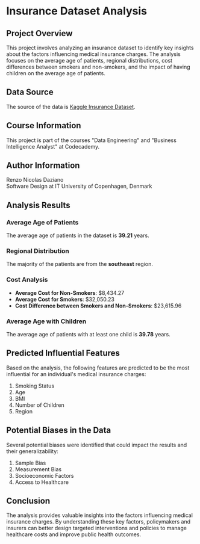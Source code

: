 # Insurance Dataset Analysis

## Project Overview

This project involves analyzing an insurance dataset to identify key insights about the factors influencing medical insurance charges. The analysis focuses on the average age of patients, regional distributions, cost differences between smokers and non-smokers, and the impact of having children on the average age of patients.

## Data Source

The source of the data is [Kaggle Insurance Dataset](https://www.kaggle.com/datasets/mirichoi0218/insurance).

## Course Information

This project is part of the courses "Data Engineering" and "Business Intelligence Analyst" at Codecademy.

## Author Information

Renzo Nicolas Daziano  
Software Design at IT University of Copenhagen, Denmark

## Analysis Results

### Average Age of Patients

The average age of patients in the dataset is **39.21** years.

### Regional Distribution

The majority of the patients are from the **southeast** region.

### Cost Analysis

- **Average Cost for Non-Smokers**: $8,434.27
- **Average Cost for Smokers**: $32,050.23
- **Cost Difference between Smokers and Non-Smokers**: $23,615.96

### Average Age with Children

The average age of patients with at least one child is **39.78** years.

## Predicted Influential Features

Based on the analysis, the following features are predicted to be the most influential for an individual's medical insurance charges:

1. Smoking Status
2. Age
3. BMI
4. Number of Children
5. Region

## Potential Biases in the Data

Several potential biases were identified that could impact the results and their generalizability:

1. Sample Bias
2. Measurement Bias
3. Socioeconomic Factors
4. Access to Healthcare

## Conclusion

The analysis provides valuable insights into the factors influencing medical insurance charges. By understanding these key factors, policymakers and insurers can better design targeted interventions and policies to manage healthcare costs and improve public health outcomes.

